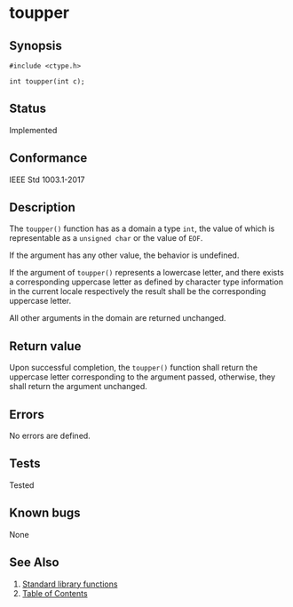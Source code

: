 # toupper

## Synopsis

`#include <ctype.h>`

`int toupper(int c);`

## Status

Implemented

## Conformance

IEEE Std 1003.1-2017

## Description

The `toupper()` function has as a domain a type `int`, the value of which is representable as a `unsigned char` or the
value of `EOF`.

If the argument has any other value, the behavior is undefined.

If the argument of `toupper()` represents a lowercase letter, and there exists a corresponding uppercase letter as
defined by character type information in the current locale respectively the result shall be the corresponding uppercase
letter.

All other arguments in the domain are returned unchanged.

## Return value

Upon successful completion, the `toupper()` function shall return the uppercase letter corresponding to the argument
passed, otherwise, they shall return the argument unchanged.

## Errors

No errors are defined.

## Tests

Tested

## Known bugs

None

## See Also

1. [Standard library functions](../functions.md)
2. [Table of Contents](../../../README.md)

